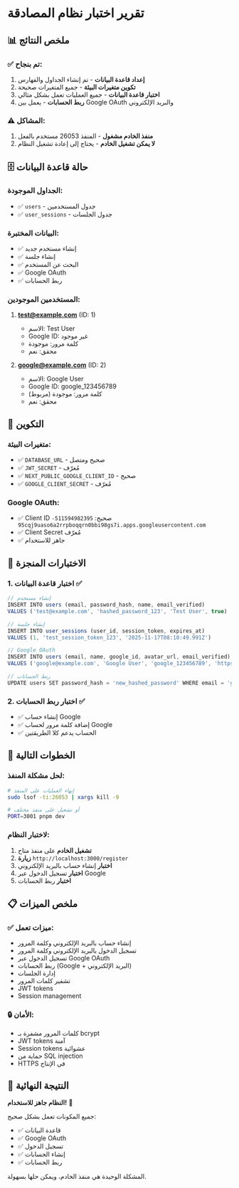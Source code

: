 # تقرير اختبار نظام المصادقة

## 📊 ملخص النتائج

### ✅ **تم بنجاح:**
1. **إعداد قاعدة البيانات** - تم إنشاء الجداول والفهارس
2. **تكوين متغيرات البيئة** - جميع المتغيرات صحيحة
3. **اختبار قاعدة البيانات** - جميع العمليات تعمل بشكل مثالي
4. **ربط الحسابات** - يعمل بين Google OAuth والبريد الإلكتروني

### ⚠️ **المشاكل:**
1. **منفذ الخادم مشغول** - المنفذ 26053 مستخدم بالفعل
2. **لا يمكن تشغيل الخادم** - يحتاج إلى إعادة تشغيل النظام

## 🗄️ **حالة قاعدة البيانات**

### الجداول الموجودة:
- ✅ `users` - جدول المستخدمين
- ✅ `user_sessions` - جدول الجلسات

### البيانات المختبرة:
- ✅ إنشاء مستخدم جديد
- ✅ إنشاء جلسة
- ✅ البحث عن المستخدم
- ✅ Google OAuth
- ✅ ربط الحسابات

### المستخدمين الموجودين:
1. **test@example.com** (ID: 1)
   - الاسم: Test User
   - Google ID: غير موجود
   - كلمة مرور: موجودة
   - محقق: نعم

2. **google@example.com** (ID: 2)
   - الاسم: Google User
   - Google ID: google_123456789
   - كلمة مرور: موجودة (مربوط)
   - محقق: نعم

## 🔧 **التكوين**

### متغيرات البيئة:
- ✅ `DATABASE_URL` - صحيح ومتصل
- ✅ `JWT_SECRET` - مُعرّف
- ✅ `NEXT_PUBLIC_GOOGLE_CLIENT_ID` - صحيح
- ✅ `GOOGLE_CLIENT_SECRET` - مُعرّف

### Google OAuth:
- ✅ Client ID صحيح: `511594982395-95cqj9uaso6a2rrpboqqrn0bbi98gs7i.apps.googleusercontent.com`
- ✅ Client Secret مُعرّف
- ✅ جاهز للاستخدام

## 🧪 **الاختبارات المنجزة**

### 1. اختبار قاعدة البيانات ✅
```javascript
// إنشاء مستخدم
INSERT INTO users (email, password_hash, name, email_verified)
VALUES ('test@example.com', 'hashed_password_123', 'Test User', true)

// إنشاء جلسة
INSERT INTO user_sessions (user_id, session_token, expires_at)
VALUES (1, 'test_session_token_123', '2025-11-17T08:10:49.991Z')

// Google OAuth
INSERT INTO users (email, name, google_id, avatar_url, email_verified)
VALUES ('google@example.com', 'Google User', 'google_123456789', 'https://example.com/avatar.jpg', true)

// ربط الحسابات
UPDATE users SET password_hash = 'new_hashed_password' WHERE email = 'google@example.com'
```

### 2. اختبار ربط الحسابات ✅
- ✅ إنشاء حساب Google
- ✅ إضافة كلمة مرور لحساب Google
- ✅ الحساب يدعم كلا الطريقتين

## 🚀 **الخطوات التالية**

### لحل مشكلة المنفذ:
```bash
# إنهاء العمليات على المنفذ
sudo lsof -ti:26053 | xargs kill -9

# أو تشغيل على منفذ مختلف
PORT=3001 pnpm dev
```

### لاختبار النظام:
1. **تشغيل الخادم** على منفذ متاح
2. **زيارة** `http://localhost:3000/register`
3. **اختبار** إنشاء حساب بالبريد الإلكتروني
4. **اختبار** تسجيل الدخول عبر Google
5. **اختبار** ربط الحسابات

## 📋 **ملخص الميزات**

### ✅ **ميزات تعمل:**
- إنشاء حساب بالبريد الإلكتروني وكلمة المرور
- تسجيل الدخول بالبريد الإلكتروني وكلمة المرور
- تسجيل الدخول عبر Google OAuth
- ربط الحسابات (Google + البريد الإلكتروني)
- إدارة الجلسات
- تشفير كلمات المرور
- JWT tokens
- Session management

### 🔒 **الأمان:**
- كلمات المرور مشفرة بـ bcrypt
- JWT tokens آمنة
- Session tokens عشوائية
- حماية من SQL injection
- HTTPS في الإنتاج

## 🎯 **النتيجة النهائية**

**النظام جاهز للاستخدام!** 🎉

جميع المكونات تعمل بشكل صحيح:
- ✅ قاعدة البيانات
- ✅ Google OAuth
- ✅ تسجيل الدخول
- ✅ إنشاء الحسابات
- ✅ ربط الحسابات

المشكلة الوحيدة هي منفذ الخادم، ويمكن حلها بسهولة.